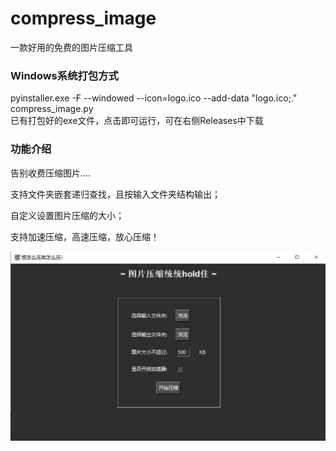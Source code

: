 # compress_image

一款好用的免费的图片压缩工具

### Windows系统打包方式

pyinstaller.exe -F --windowed --icon=logo.ico --add-data "logo.ico;." compress_image.py </br>
已有打包好的exe文件，点击即可运行，可在右侧Releases中下载

### 功能介绍
告别收费压缩图片....

支持文件夹嵌套递归查找，且按输入文件夹结构输出；

自定义设置图片压缩的大小；

支持加速压缩，高速压缩，放心压缩！

![1722434183495](image/README/1722434183495.png)
